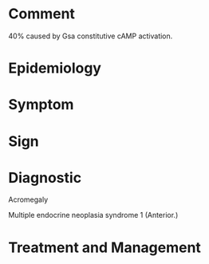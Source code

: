 # Comment

40% caused by Gsa constitutive cAMP activation.

# Epidemiology

# Symptom

# Sign

# Diagnostic

Acromegaly

Multiple endocrine neoplasia syndrome 1
(Anterior.)

# Treatment and Management
